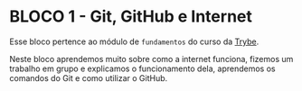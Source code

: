 # BLOCO 1 - Git, GitHub e Internet

Esse bloco pertence ao módulo de `fundamentos` do curso da [Trybe](https://www.betrybe.com/).

Neste bloco aprendemos muito sobre como a internet funciona, fizemos um trabalho em grupo e explicamos o funcionamento dela, aprendemos os comandos do Git e como utilizar o GitHub.
